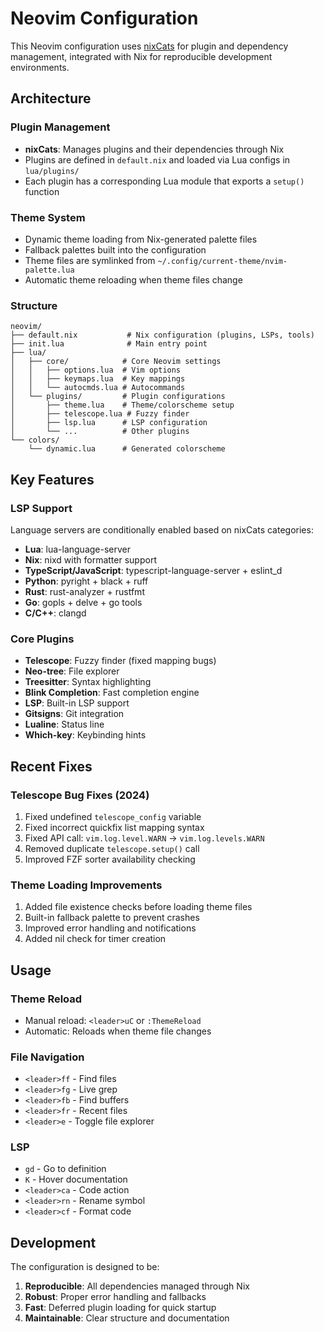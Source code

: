 # Neovim Configuration

This Neovim configuration uses [nixCats](https://github.com/BirdeeHub/nixCats-nvim) for plugin and dependency management, integrated with Nix for reproducible development environments.

## Architecture

### Plugin Management
- **nixCats**: Manages plugins and their dependencies through Nix
- Plugins are defined in `default.nix` and loaded via Lua configs in `lua/plugins/`
- Each plugin has a corresponding Lua module that exports a `setup()` function

### Theme System
- Dynamic theme loading from Nix-generated palette files
- Fallback palettes built into the configuration
- Theme files are symlinked from `~/.config/current-theme/nvim-palette.lua`
- Automatic theme reloading when theme files change

### Structure
```
neovim/
├── default.nix           # Nix configuration (plugins, LSPs, tools)
├── init.lua              # Main entry point
├── lua/
│   ├── core/            # Core Neovim settings
│   │   ├── options.lua  # Vim options
│   │   ├── keymaps.lua  # Key mappings
│   │   └── autocmds.lua # Autocommands
│   └── plugins/         # Plugin configurations
│       ├── theme.lua    # Theme/colorscheme setup
│       ├── telescope.lua # Fuzzy finder
│       ├── lsp.lua      # LSP configuration
│       └── ...          # Other plugins
└── colors/
    └── dynamic.lua      # Generated colorscheme
```

## Key Features

### LSP Support
Language servers are conditionally enabled based on nixCats categories:
- **Lua**: lua-language-server
- **Nix**: nixd with formatter support
- **TypeScript/JavaScript**: typescript-language-server + eslint_d
- **Python**: pyright + black + ruff
- **Rust**: rust-analyzer + rustfmt
- **Go**: gopls + delve + go tools
- **C/C++**: clangd

### Core Plugins
- **Telescope**: Fuzzy finder (fixed mapping bugs)
- **Neo-tree**: File explorer
- **Treesitter**: Syntax highlighting
- **Blink Completion**: Fast completion engine
- **LSP**: Built-in LSP support
- **Gitsigns**: Git integration
- **Lualine**: Status line
- **Which-key**: Keybinding hints

## Recent Fixes

### Telescope Bug Fixes (2024)
1. Fixed undefined `telescope_config` variable
2. Fixed incorrect quickfix list mapping syntax
3. Fixed API call: `vim.log.level.WARN` → `vim.log.levels.WARN`
4. Removed duplicate `telescope.setup()` call
5. Improved FZF sorter availability checking

### Theme Loading Improvements
1. Added file existence checks before loading theme files
2. Built-in fallback palette to prevent crashes
3. Improved error handling and notifications
4. Added nil check for timer creation

## Usage

### Theme Reload
- Manual reload: `<leader>uC` or `:ThemeReload`
- Automatic: Reloads when theme file changes

### File Navigation
- `<leader>ff` - Find files
- `<leader>fg` - Live grep
- `<leader>fb` - Find buffers
- `<leader>fr` - Recent files
- `<leader>e` - Toggle file explorer

### LSP
- `gd` - Go to definition
- `K` - Hover documentation
- `<leader>ca` - Code action
- `<leader>rn` - Rename symbol
- `<leader>cf` - Format code

## Development

The configuration is designed to be:
1. **Reproducible**: All dependencies managed through Nix
2. **Robust**: Proper error handling and fallbacks
3. **Fast**: Deferred plugin loading for quick startup
4. **Maintainable**: Clear structure and documentation
